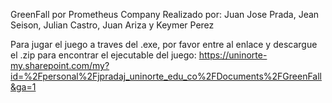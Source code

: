 GreenFall por Prometheus Company
Realizado por: Juan Jose Prada, Jean Seison, Julian Castro, Juan Ariza y Keymer Perez

Para jugar el juego a traves del .exe, por favor entre al enlace y descargue el .zip para encontrar el ejecutable del juego: 
https://uninorte-my.sharepoint.com/my?id=%2Fpersonal%2Fjpradaj_uninorte_edu_co%2FDocuments%2FGreenFall&ga=1


